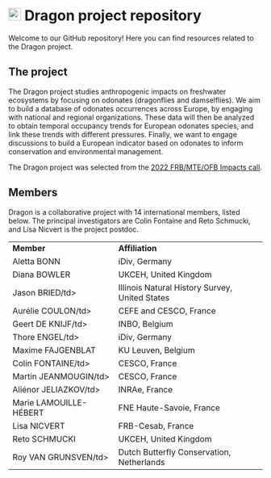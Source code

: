 # <img src="https://github.com/Dragon-odonates/Logos/blob/main/color/dragon_color_bg.png" alt = "Color logo" height="25"/> Dragon project repository 

Welcome to our GitHub repository! Here you can find resources related to the Dragon project.

## The project

The Dragon project studies anthropogenic impacts on freshwater ecosystems by focusing on odonates (dragonflies and damselflies). We aim to build a database of odonates occurrences across Europe, by engaging with national and regional organizations. These data will then be analyzed to obtain temporal occupancy trends for European odonates species, and link these trends with different pressures. Finally, we want to engage discussions to build a European indicator based on odonates to inform conservation and environmental management.

The Dragon project was selected from the [2022 FRB/MTE/OFB Impacts call](https://www.fondationbiodiversite.fr/en/calls/appel-a-projets-frb-mte-ofb-2022-impacts-sur-la-biodiversite-terrestre-dans-lanthropocene/).

## Members

Dragon is a collaborative project with 14 international members, listed below. The principal investigators are Colin Fontaine and Reto Schmucki, and Lisa Nicvert is the project postdoc.

<table>
  <tr>
    <td><b>Member</b></td>
    <td><b>Affiliation</b></td>
  </tr>
  <tr>
    <td>Aletta BONN</td>
    <td>iDiv, Germany</td>
  </tr>
  <tr>
    <td>Diana BOWLER</td>
    <td>UKCEH, United Kingdom</td>
  </tr>
  <tr>
    <td>Jason BRIED/td>
    <td>Illinois Natural History Survey, United States</td>
  </tr>
  <tr>
    <td>Aurélie COULON/td>
    <td>CEFE and CESCO, France</td>
  </tr>
  <tr>
    <td>Geert DE KNIJF/td>
    <td>INBO​​​​, Belgium</td>
  </tr>
  <tr>
    <td>Thore ENGEL/td>
    <td>iDiv, Germany</td>
  </tr>
  <tr>
    <td>Maxime FAJGENBLAT</td>
    <td>KU Leuven, Belgium</td>
  </tr>
  <tr>
    <td>Colin FONTAINE/td>
    <td>CESCO​​​​, France</td>
  </tr>
  <tr>
    <td>Martin JEANMOUGIN/td>
    <td>CESCO​​​​, France</td>
  </tr>
  <tr>
    <td>Aliénor JELIAZKOV/td>
    <td>INRAe​​​​, France</td>
  </tr>
  <tr>
    <td>Marie LAMOUILLE-HÉBERT</td>
    <td>FNE Haute-Savoie, France</td>
  </tr>
  <tr>
    <td>Lisa NICVERT</td>
    <td>FRB-Cesab, France</td>
  </tr>
  <tr>
    <td>Reto SCHMUCKI</td>
    <td>UKCEH, United Kingdom</td>
  </tr>
  <tr>
    <td>Roy VAN GRUNSVEN/td>
    <td>Dutch Butterfly Conservation​​​​, Netherlands</td>
  </tr>
 
</table>
